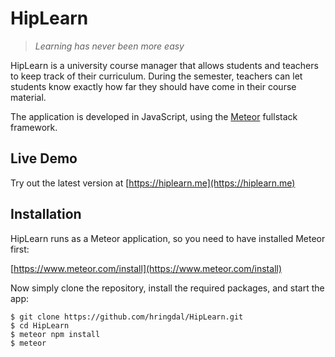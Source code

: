 # HipLearn
> *Learning has never been more easy*

HipLearn is a university course manager that allows students and teachers to keep track of their curriculum. During the semester, teachers can let students know exactly how far they should have come in their course material.

The application is developed in JavaScript, using the [Meteor](https://www.meteor.com/install) fullstack framework.


## Live Demo

Try out the latest version at [https://hiplearn.me](https://hiplearn.me)

## Installation

HipLearn runs as a Meteor application, so you need to have installed Meteor first:

[https://www.meteor.com/install](https://www.meteor.com/install)

Now simply clone the repository, install the required packages, and start the app:
```
$ git clone https://github.com/hringdal/HipLearn.git
$ cd HipLearn
$ meteor npm install
$ meteor
```
